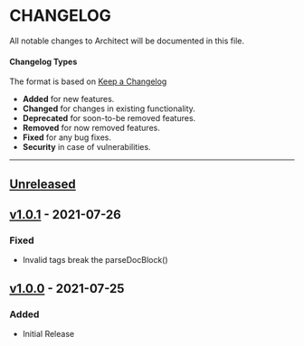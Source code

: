 # CHANGELOG

All notable changes to Architect will be documented in this file.

#### Changelog Types
The format is based on [Keep a Changelog](http://keepachangelog.com/en/1.0.0/)

- **Added** for new features.
- **Changed** for changes in existing functionality.
- **Deprecated** for soon-to-be removed features.
- **Removed** for now removed features.
- **Fixed** for any bug fixes.
- **Security** in case of vulnerabilities.

---

## [Unreleased]


## [v1.0.1] - 2021-07-26
### Fixed
- Invalid tags break the parseDocBlock()

## [v1.0.0] - 2021-07-25
### Added
- Initial Release

[Unreleased]: https://github.com/qaharmdz/doctracer/compare/v1.0.1...main
[v1.0.1]: https://github.com/qaharmdz/doctracer/compare/v1.0.0...v1.0.1
[v1.0.0]: https://github.com/qaharmdz/doctracer/releases/tag/v1.0.0
